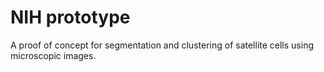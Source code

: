 # NIH prototype
A proof of concept for segmentation and clustering of satellite cells using microscopic images.
